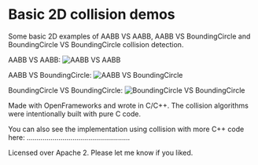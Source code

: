 # Basic 2D collision demos
Some basic 2D examples of AABB VS AABB, AABB VS BoundingCircle and BoundingCircle VS BoundingCircle collision detection.

AABB VS AABB:
![AABB VS AABB](http://lj9.mexinetica.com/fotogen/lidsol_motorj/figure0-aabbaabb.png)

AABB VS BoundingCircle:
![AABB VS BoundingCircle](http://www.wildbunny.co.uk/blog/wp-content/uploads/2011/04/figure7.png)

BoundingCircle VS BoundingCircle:
![BoundingCircle VS BoundingCircle](http://bbsimg.ngfiles.com/2/23832000/ngbbs4f66287eb94a8.jpg)

Made with OpenFrameworks and wrote in C/C++.
The collision algorithms were intentionally built with pure C code.

You can also see the implementation using collision with more C++ code here:
....................................................

Licensed over Apache 2. Please let me know if you liked.
